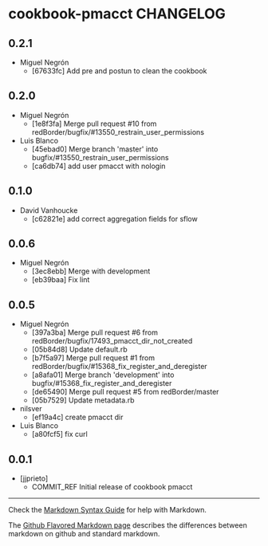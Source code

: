 cookbook-pmacct CHANGELOG
===============

## 0.2.1

  - Miguel Negrón
    - [67633fc] Add pre and postun to clean the cookbook

## 0.2.0

  - Miguel Negrón
    - [1e8f3fa] Merge pull request #10 from redBorder/bugfix/#13550_restrain_user_permissions
  - Luis Blanco
    - [45ebad0] Merge branch 'master' into bugfix/#13550_restrain_user_permissions
    - [ca6db74] add user pmacct with nologin

## 0.1.0

  - David Vanhoucke
    - [c62821e] add correct aggregation fields for sflow

## 0.0.6

  - Miguel Negrón
    - [3ec8ebb] Merge with development
    - [eb39baa] Fix lint

## 0.0.5

  - Miguel Negrón
    - [397a3ba] Merge pull request #6 from redBorder/bugfix/17493_pmacct_dir_not_created
    - [05b84d8] Update default.rb
    - [b7f5a97] Merge pull request #1 from redBorder/bugfix/#15368_fix_register_and_deregister
    - [a8afa01] Merge branch 'development' into bugfix/#15368_fix_register_and_deregister
    - [de65490] Merge pull request #5 from redBorder/master
    - [05b7529] Update metadata.rb
  - nilsver
    - [ef19a4c] create pmacct dir
  - Luis Blanco
    - [a80fcf5] fix curl

## 0.0.1

  - [jjprieto]
    - COMMIT_REF Initial release of cookbook pmacct

- - -
Check the [Markdown Syntax Guide](http://daringfireball.net/projects/markdown/syntax) for help with Markdown.

The [Github Flavored Markdown page](http://github.github.com/github-flavored-markdown/) describes the differences between markdown on github and standard markdown.
